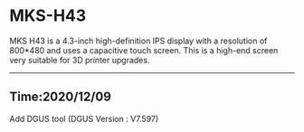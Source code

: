 # MKS-H43
MKS H43 is a 4.3-inch high-definition IPS display with a resolution of 800*480 and uses a capacitive touch screen. This is a high-end screen very suitable for 3D printer upgrades.







--------------------------------------------------------------------------------------------------------

## Time:2020/12/09

Add DGUS tool (DGUS Version : V7.597)